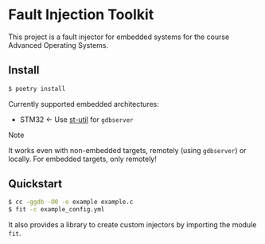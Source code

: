 # Fault Injection Toolkit

This project is a fault injector for embedded systems for the course Advanced Operating Systems.

## Install

```bash
$ poetry install
```

Currently supported embedded architectures:
 - STM32 <- Use [st-util](https://github.com/stlink-org/stlink) for `gdbserver`

> [!Note]
> It works even with non-embedded targets, remotely (using `gdbserver`) or locally. For embedded targets, only remotely!

## Quickstart

```bash
$ cc -ggdb -O0 -o example example.c
$ fit -c example_config.yml
```

It also provides a library to create custom injectors by importing the module `fit`.

